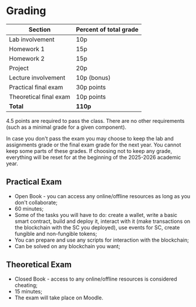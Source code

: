 # Grading

| Section    | Percent of total grade |
| -------- | ------- |
| Lab involvement | 10p |
| Homework 1| 15p |
| Homework 2| 15p |
| Project| 20p |
| Lecture involvement | 10p (bonus)|
| Practical final exam | 30p  points |
| Theoretical final exam | 10p  points |
| **Total** | **110p** |


4.5 points are required to pass the class.
There are no other requirements (such as a minimal grade for a given component).

In case you don't pass the exam you may choose to keep the lab and assignments grade or the final exam grade for the next year. You cannot keep some parts of these grades. If choosing not to keep any grade, everything will be reset for at the beginning of the 2025-2026 academic year.

## Practical Exam

* Open Book - you can access any online/offline resources as long as you don't collaborate;
* 60 minutes;
* Some of the tasks you will have to do: create a wallet, write a basic smart contract, build and deploy it, interact with it (make transactions on the blockchain with the SC you deployed), use events for SC, create fungible and non-fungible tokens;
* You can prepare and use any scripts for interaction with the blockchain;
* Can be solved on any blockchain you want;

## Theoretical Exam
* Closed Book - access to any online/offline resources is considered cheating;
* 15 minutes;
* The exam will take place on Moodle.
